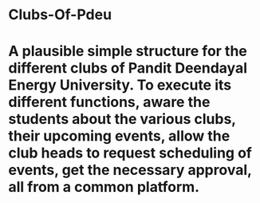 # Clubs-Of-Pdeu

# A plausible simple structure for the different clubs of Pandit Deendayal Energy University. To execute its different functions, aware the students about the various clubs, their upcoming events, allow the club heads to request scheduling of events, get the necessary approval, all from a common platform.
